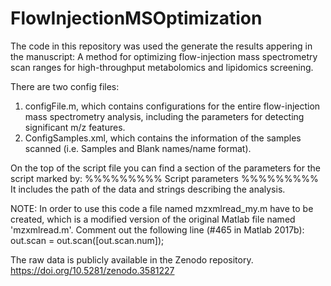 # FlowInjectionMSOptimization

The code in this repository was used the generate the results appering in the manuscript: A method for optimizing flow-injection mass spectrometry scan ranges for high-throughput metabolomics and lipidomics screening.

There are two config files:
1. configFile.m, which contains configurations for the entire flow-injection mass spectrometry analysis, including the parameters for detecting significant m/z features.
2. ConfigSamples.xml, which contains the information of the samples scanned (i.e. Samples and Blank names/name format).

On the top of the script file you can find a section of the parameters for the script marked by:
%%%%%%%%% Script parameters %%%%%%%%%
It includes the path of the data and strings describing the analysis.

NOTE: In order to use this code a file named mzxmlread_my.m have to be created,
which is a modified version of the original Matlab file
named 'mzxmlread.m'. 
Comment out the following line (#465 in Matlab 2017b):  	
out.scan = out.scan([out.scan.num]);

The raw data is publicly available in the Zenodo repository. https://doi.org/10.5281/zenodo.3581227
